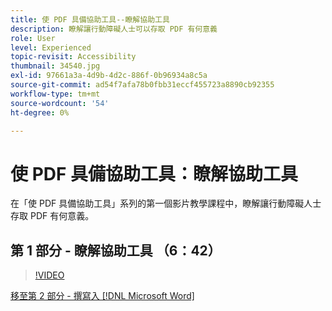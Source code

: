 ```yaml
---
title: 使 PDF 具備協助工具--瞭解協助工具
description: 瞭解讓行動障礙人士可以存取 PDF 有何意義
role: User
level: Experienced
topic-revisit: Accessibility
thumbnail: 34540.jpg
exl-id: 97661a3a-4d9b-4d2c-886f-0b96934a8c5a
source-git-commit: ad54f7afa78b0fbb31eccf455723a8890cb92355
workflow-type: tm+mt
source-wordcount: '54'
ht-degree: 0%

---
```


# 使 PDF 具備協助工具：瞭解協助工具

在「使 PDF 具備協助工具」系列的第一個影片教學課程中，瞭解讓行動障礙人士存取 PDF 有何意義。

## 第 1 部分 - 瞭解協助工具 （6：42）

>[!VIDEO](https://video.tv.adobe.com/v/34540?quality=12&learn=on&hidetitle=true)

[移至第 2 部分 - 撰寫入 [!DNL Microsoft Word]](authoring-in-word.md)